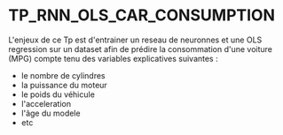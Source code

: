 # TP_RNN_OLS_CAR_CONSUMPTION

L'enjeux de ce Tp est d'entrainer un reseau de neuronnes et une OLS regression sur un dataset 
afin de prédire la consommation d'une voiture (MPG) compte tenu des variables explicatives suivantes : 

- le nombre de cylindres
- la puissance du moteur
- le poids du véhicule
- l'acceleration
- l'âge du modele 
- etc
